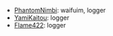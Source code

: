 - [PhantomNimbi][PHANTOMNIMBI]: waifuim, logger
- [YamiKaitou][YAMIKAITOU]: logger
- [Flame422][FLAME422]: logger

[PHANTOMNIMBI]: https://github.com/PhantomNimbi
[YAMIKAITOU]: https://github.com/yamikaitou
[FLAME422]: https://github.com/Flame442
